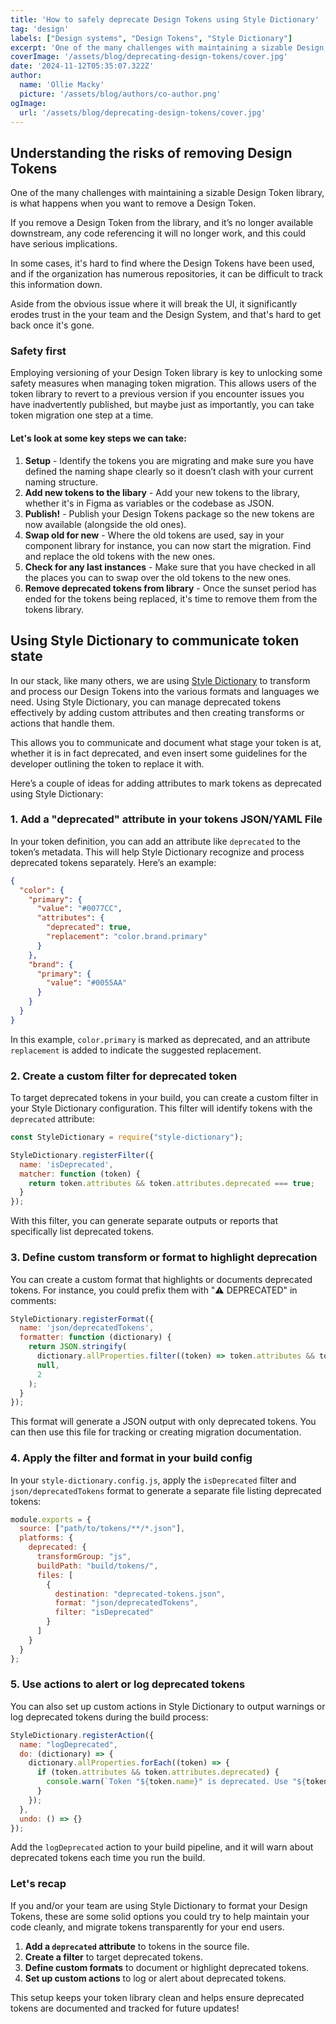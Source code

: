 ```yaml
---
title: 'How to safely deprecate Design Tokens using Style Dictionary'
tag: 'design'
labels: ["Design systems", "Design Tokens", "Style Dictionary"]
excerpt: 'One of the many challenges with maintaining a sizable Design Token library used by multiple products and formats, is what happens when you want to remove a design token.'
coverImage: '/assets/blog/deprecating-design-tokens/cover.jpg'
date: '2024-11-12T05:35:07.322Z'
author:
  name: 'Ollie Macky'
  picture: '/assets/blog/authors/co-author.png'
ogImage:
  url: '/assets/blog/deprecating-design-tokens/cover.jpg'
---
```


## Understanding the risks of removing Design Tokens

One of the many challenges with maintaining a sizable Design Token library, is what happens when you want to remove a Design Token.

If you remove a Design Token from the library, and it’s no longer available downstream, any code referencing it will no longer work, and this could have serious implications.

In some cases, it's hard to find where the Design Tokens have been used, and if the organization has numerous repositories, it can be difficult to track this information down.

Aside from the obvious issue where it will break the UI, it significantly erodes trust in the your team and the Design System, and that's hard to get back once it's gone.

### Safety first
Employing versioning of your Design Token library is key to unlocking some safety measures when managing token migration. This allows users of the token library to revert to a previous version if you encounter issues you have inadvertently published, but maybe just as importantly, you can take token migration one step at a time.

#### Let's look at some key steps we can take:
1. **Setup** - Identify the tokens you are migrating and make sure you have defined the naming shape clearly so it doesn’t clash with your current naming structure.
2. **Add new tokens to the libary** - Add your new tokens to the library, whether it's in Figma as variables or the codebase as JSON.
3. **Publish!** - Publish your Design Tokens package so the new tokens are now available (alongside the old ones).
3. **Swap old for new** - Where the old tokens are used, say in your component library for instance, you can now start the migration. Find and replace the old tokens with the new ones.
4. **Check for any last instances** - Make sure that you have checked in all the places you can to swap over the old tokens to the new ones.
5. **Remove deprecated tokens from library** - Once the sunset period has ended for the tokens being replaced, it's time to remove them from the tokens library.

## Using Style Dictionary to communicate token state
In our stack, like many others, we are using [Style Dictionary](https://amzn.github.io/style-dictionary/#/) to transform and process our Design Tokens into the various formats and languages we need. Using Style Dictionary, you can manage deprecated tokens effectively by adding custom attributes and then creating transforms or actions that handle them. 

This allows you to communicate and document what stage your token is at, whether it is in fact deprecated, and even insert some guidelines for the developer outlining the token to replace it with.

Here’s a couple of ideas for adding attributes to mark tokens as deprecated using Style Dictionary:
### 1. Add a "deprecated" attribute in your tokens JSON/YAML File
   In your token definition, you can add an attribute like `deprecated` to the token’s metadata. This will help Style Dictionary recognize and process deprecated tokens separately. Here’s an example:

   ```json
   {
     "color": {
       "primary": {
         "value": "#0077CC",
         "attributes": {
           "deprecated": true,
           "replacement": "color.brand.primary"
         }
       },
       "brand": {
         "primary": {
           "value": "#0055AA"
         }
       }
     }
   }
   ```

   In this example, `color.primary` is marked as deprecated, and an attribute `replacement` is added to indicate the suggested replacement.

### 2. Create a custom filter for deprecated token 

   To target deprecated tokens in your build, you can create a custom filter in your Style Dictionary configuration. This filter will identify tokens with the `deprecated` attribute:

   ```javascript
   const StyleDictionary = require("style-dictionary");

   StyleDictionary.registerFilter({
     name: 'isDeprecated',
     matcher: function (token) {
       return token.attributes && token.attributes.deprecated === true;
     }
   });
   ```

   With this filter, you can generate separate outputs or reports that specifically list deprecated tokens.

### 3. Define custom transform or format to highlight deprecation

   You can create a custom format that highlights or documents deprecated tokens. For instance, you could prefix them with "⚠️ DEPRECATED" in comments:

   ```javascript
   StyleDictionary.registerFormat({
     name: 'json/deprecatedTokens',
     formatter: function (dictionary) {
       return JSON.stringify(
         dictionary.allProperties.filter((token) => token.attributes && token.attributes.deprecated),
         null,
         2
       );
     }
   });
   ```

   This format will generate a JSON output with only deprecated tokens. You can then use this file for tracking or creating migration documentation.

### 4. Apply the filter and format in your build config

   In your `style-dictionary.config.js`, apply the `isDeprecated` filter and `json/deprecatedTokens` format to generate a separate file listing deprecated tokens:

   ```javascript
   module.exports = {
     source: ["path/to/tokens/**/*.json"],
     platforms: {
       deprecated: {
         transformGroup: "js",
         buildPath: "build/tokens/",
         files: [
           {
             destination: "deprecated-tokens.json",
             format: "json/deprecatedTokens",
             filter: "isDeprecated"
           }
         ]
       }
     }
   };
   ```

### 5. Use actions to alert or log deprecated tokens

   You can also set up custom actions in Style Dictionary to output warnings or log deprecated tokens during the build process:

   ```javascript
   StyleDictionary.registerAction({
     name: "logDeprecated",
     do: (dictionary) => {
       dictionary.allProperties.forEach((token) => {
         if (token.attributes && token.attributes.deprecated) {
           console.warn(`Token "${token.name}" is deprecated. Use "${token.attributes.replacement}" instead.`);
         }
       });
     },
     undo: () => {}
   });
   ```

   Add the `logDeprecated` action to your build pipeline, and it will warn about deprecated tokens each time you run the build.

### Let's recap

If you and/or your team are using Style Dictionary to format your Design Tokens, these are some solid options you could try to help maintain your code cleanly, and migrate tokens transparently for your end users.

1. **Add a `deprecated` attribute** to tokens in the source file.
2. **Create a filter** to target deprecated tokens.
3. **Define custom formats** to document or highlight deprecated tokens.
4. **Set up custom actions** to log or alert about deprecated tokens.

This setup keeps your token library clean and helps ensure deprecated tokens are documented and tracked for future updates!
